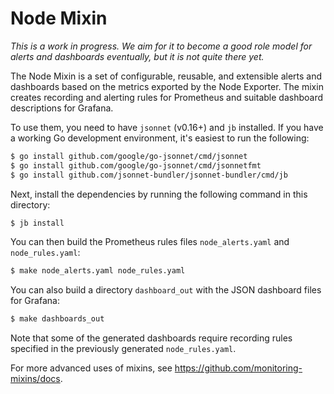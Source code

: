 # Node Mixin

_This is a work in progress. We aim for it to become a good role model for alerts
and dashboards eventually, but it is not quite there yet._

The Node Mixin is a set of configurable, reusable, and extensible alerts and
dashboards based on the metrics exported by the Node Exporter. The mixin creates
recording and alerting rules for Prometheus and suitable dashboard descriptions
for Grafana.

To use them, you need to have `jsonnet` (v0.16+) and `jb` installed. If you
have a working Go development environment, it's easiest to run the following:
```bash
$ go install github.com/google/go-jsonnet/cmd/jsonnet
$ go install github.com/google/go-jsonnet/cmd/jsonnetfmt
$ go install github.com/jsonnet-bundler/jsonnet-bundler/cmd/jb
```

Next, install the dependencies by running the following command in this
directory:
```bash
$ jb install
```

You can then build the Prometheus rules files `node_alerts.yaml` and
`node_rules.yaml`:
```bash
$ make node_alerts.yaml node_rules.yaml
```

You can also build a directory `dashboard_out` with the JSON dashboard files
for Grafana:
```bash
$ make dashboards_out
```

Note that some of the generated dashboards require recording rules specified in
the previously generated `node_rules.yaml`.

For more advanced uses of mixins, see
https://github.com/monitoring-mixins/docs.


